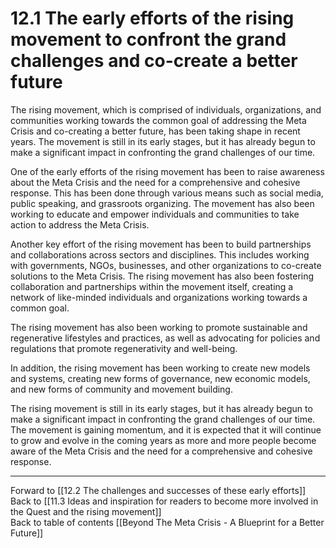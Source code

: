 # 12.1 The early efforts of the rising movement to confront the grand challenges and co-create a better future

The rising movement, which is comprised of individuals, organizations, and communities working towards the common goal of addressing the Meta Crisis and co-creating a better future, has been taking shape in recent years. The movement is still in its early stages, but it has already begun to make a significant impact in confronting the grand challenges of our time.

One of the early efforts of the rising movement has been to raise awareness about the Meta Crisis and the need for a comprehensive and cohesive response. This has been done through various means such as social media, public speaking, and grassroots organizing. The movement has also been working to educate and empower individuals and communities to take action to address the Meta Crisis.

Another key effort of the rising movement has been to build partnerships and collaborations across sectors and disciplines. This includes working with governments, NGOs, businesses, and other organizations to co-create solutions to the Meta Crisis. The rising movement has also been fostering collaboration and partnerships within the movement itself, creating a network of like-minded individuals and organizations working towards a common goal.

The rising movement has also been working to promote sustainable and regenerative lifestyles and practices, as well as advocating for policies and regulations that promote regenerativity and well-being.

In addition, the rising movement has been working to create new models and systems, creating new forms of governance, new economic models, and new forms of community and movement building.

The rising movement is still in its early stages, but it has already begun to make a significant impact in confronting the grand challenges of our time. The movement is gaining momentum, and it is expected that it will continue to grow and evolve in the coming years as more and more people become aware of the Meta Crisis and the need for a comprehensive and cohesive response.

___

Forward to [[12.2 The challenges and successes of these early efforts]]    
Back to [[11.3 Ideas and inspiration for readers to become more involved in the Quest and the rising movement]]    
Back to table of contents [[Beyond The Meta Crisis - A Blueprint for a Better Future]] 